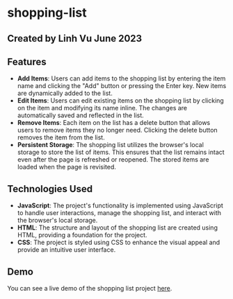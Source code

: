 # shopping-list
Created by Linh Vu
June 2023
---

## Features

- **Add Items**: Users can add items to the shopping list by entering the item name and clicking the "Add" button or pressing the Enter key. New items are dynamically added to the list.
- **Edit Items**: Users can edit existing items on the shopping list by clicking on the item and modifying its name inline. The changes are automatically saved and reflected in the list.
- **Remove Items**: Each item on the list has a delete button that allows users to remove items they no longer need. Clicking the delete button removes the item from the list.
- **Persistent Storage**: The shopping list utilizes the browser's local storage to store the list of items. This ensures that the list remains intact even after the page is refreshed or reopened. The stored items are loaded when the page is revisited.

## Technologies Used

- **JavaScript**: The project's functionality is implemented using JavaScript to handle user interactions, manage the shopping list, and interact with the browser's local storage.
- **HTML**: The structure and layout of the shopping list are created using HTML, providing a foundation for the project.
- **CSS**: The project is styled using CSS to enhance the visual appeal and provide an intuitive user interface.

## Demo

You can see a live demo of the shopping list project [here](https://lynhvu.github.io/shopping-list/).

